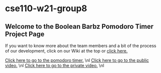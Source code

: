 # cse110-w21-group8
## Welcome to the Boolean Barbz Pomodoro Timer Project Page

If you want to know more about the team members and a bit of the process of our development, click on our Wiki at the top or [click here.](https://github.com/elliscchang/cse110-w21-group8/wiki)


[Click here to go to the pomodoro timer.](https://elliscchang.github.io/cse110-w21-group8) \nl
[Click here to go to the public video.]() \nl
[Click here to go to the private video.]() \nl
